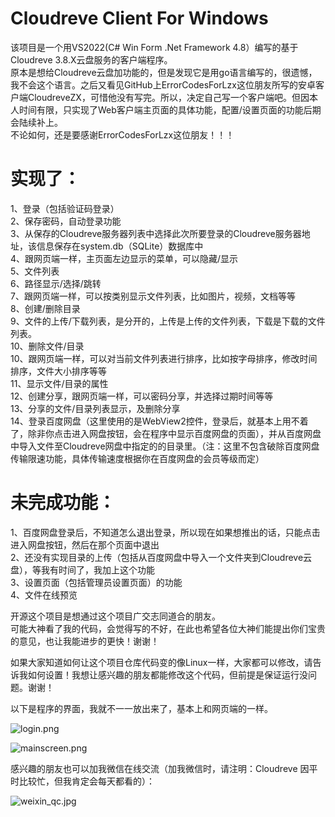 # Cloudreve Client For Windows

该项目是一个用VS2022(C# Win Form .Net Framework 4.8）编写的基于Cloudreve 3.8.X云盘服务的客户端程序。<br>
原本是想给Cloudreve云盘加功能的，但是发现它是用go语言编写的，很遗憾，我不会这个语言。之后又看见GitHub上ErrorCodesForLzx这位朋友所写的安卓客户端CloudreveZX，可惜他没有写完。所以，决定自己写一个客户端吧。但因本人时间有限，只实现了Web客户端主页面的具体功能，配置/设置页面的功能后期会陆续补上。<br>
不论如何，还是要感谢ErrorCodesForLzx这位朋友！！！

# 实现了：<br>
1、登录（包括验证码登录）<br>
2、保存密码，自动登录功能<br>
3、从保存的Cloudreve服务器列表中选择此次所要登录的Cloudreve服务器地址，该信息保存在system.db（SQLite）数据库中<br>
4、跟网页端一样，主页面左边显示的菜单，可以隐藏/显示<br>
5、文件列表<br>
6、路径显示/选择/跳转<br>
7、跟网页端一样，可以按类别显示文件列表，比如图片，视频，文档等等<br>
8、创建/删除目录<br>
9、文件的上传/下载列表，是分开的，上传是上传的文件列表，下载是下载的文件列表。<br>
10、删除文件/目录<br>
10、跟网页端一样，可以对当前文件列表进行排序，比如按字母排序，修改时间排序，文件大小排序等等<br>
11、显示文件/目录的属性<br>
12、创建分享，跟网页端一样，可以密码分享，并选择过期时间等等<br>
13、分享的文件/目录列表显示，及删除分享<br>
14、登录百度网盘（这里使用的是WebView2控件，登录后，就基本上用不着了，除非你点击进入网盘按钮，会在程序中显示百度网盘的页面），并从百度网盘中导入文件至Cloudreve网盘中指定的的目录里。（注：这里不包含破除百度网盘传输限速功能，具体传输速度根据你在百度网盘的会员等级而定）<br>

# 未完成功能：
1、百度网盘登录后，不知道怎么退出登录，所以现在如果想推出的话，只能点击进入网盘按钮，然后在那个页面中退出<br>
2、还没有实现目录的上传（包括从百度网盘中导入一个文件夹到Cloudreve云盘），等我有时间了，我加上这个功能<br>
3、设置页面（包括管理员设置页面）的功能<br>
4、文件在线预览<br>

开源这个项目是想通过这个项目广交志同道合的朋友。<br>
可能大神看了我的代码，会觉得写的不好，在此也希望各位大神们能提出你们宝贵的意见，也让我能进步的更快！谢谢！<br>

如果大家知道如何让这个项目仓库代码变的像Linux一样，大家都可以修改，请告诉我如何设置！我想让感兴趣的朋友都能修改这个代码，但前提是保证运行没问题。谢谢！<br>

以下是程序的界面，我就不一一放出来了，基本上和网页端的一样。<br>

![login.png](https://s2.loli.net/2023/12/17/7zOQ3WZNfVxDInG.png)

![mainscreen.png](https://s2.loli.net/2023/12/17/4bh5HerfCZFWLMg.png)


感兴趣的朋友也可以加我微信在线交流（加我微信时，请注明：Cloudreve    因平时比较忙，但我肯定会每天都看的）：<br>

![weixin_qc.jpg](https://s2.loli.net/2023/12/17/kgynNGFDlwERdzJ.jpg)
